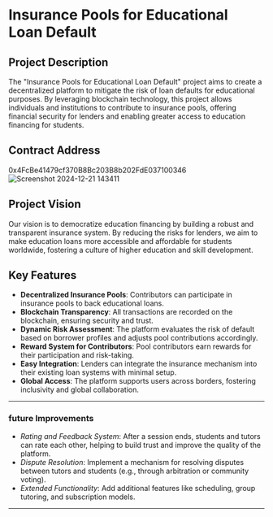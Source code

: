 # Insurance Pools for Educational Loan Default

## Project Description
The "Insurance Pools for Educational Loan Default" project aims to create a decentralized platform to mitigate the risk of loan defaults for educational purposes. By leveraging blockchain technology, this project allows individuals and institutions to contribute to insurance pools, offering financial security for lenders and enabling greater access to education financing for students.

## Contract Address
0x4FcBe41479cf370B8Bc203B8b202FdE037100346
![Screenshot 2024-12-21 143411](https://github.com/user-attachments/assets/9fbc9fab-a669-4071-8b63-b69e2bdb9417)


## Project Vision
Our vision is to democratize education financing by building a robust and transparent insurance system. By reducing the risks for lenders, we aim to make education loans more accessible and affordable for students worldwide, fostering a culture of higher education and skill development.

## Key Features
- **Decentralized Insurance Pools**: Contributors can participate in insurance pools to back educational loans.
- **Blockchain Transparency**: All transactions are recorded on the blockchain, ensuring security and trust.
- **Dynamic Risk Assessment**: The platform evaluates the risk of default based on borrower profiles and adjusts pool contributions accordingly.
- **Reward System for Contributors**: Pool contributors earn rewards for their participation and risk-taking.
- **Easy Integration**: Lenders can integrate the insurance mechanism into their existing loan systems with minimal setup.
- **Global Access**: The platform supports users across borders, fostering inclusivity and global collaboration.

---
### future Improvements 

- *Rating and Feedback System*: After a session ends, students and tutors can rate each other, helping to build trust and improve the quality of the platform.
- *Dispute Resolution*: Implement a mechanism for resolving disputes between tutors and students (e.g., through arbitration or community voting).
- *Extended Functionality*: Add additional features like scheduling, group tutoring, and subscription models.

---

